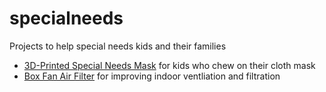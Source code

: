 # specialneeds
Projects to help special needs kids and their families

- [3D-Printed Special Needs Mask](3d-print-mask) for kids who chew on their cloth mask
- [Box Fan Air Filter](fan-filters) for improving indoor ventliation and filtration

